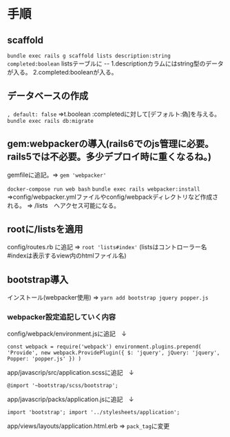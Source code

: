 # 手順

## scaffold
`bundle exec rails g scaffold lists description:string completed:boolean`
 listsテーブルに -- 1.descriptionカラムにはstring型のデータが入る。 2.completed:booleanが入る。
 
 ## データベースの作成
 `, default: false` =>t.boolean :completedに対して[デフォルト:偽]を与える。
 `bundle exec rails db:migrate`
 
 ## gem:webpackerの導入(rails6でのjs管理に必要。rails5では不必要。多少デプロイ時に重くなるね。)
 gemfileに追記。=> `gem 'webpacker'`
 
 `docker-compose run web bash`
 `bundle exec rails webpacker:install` =>config/webpacker.ymlファイルやconfig/webpackディレクトリなど作成される。
 => /lists　へアクセス可能になる。
 
 ## rootに/listsを適用
 config/routes.rb に追記 => `root 'lists#index'` (listsはコントローラー名#indexは表示するview内のhtmlファイル名)
 
 ## bootstrap導入
 インストール(webpacker使用)  => `yarn add bootstrap jquery popper.js`
 
   ###  webpacker設定追記していく内容
 config/webpack/environment.jsに追記　↓
 
 `const webpack = require('webpack')
environment.plugins.prepend(
  'Provide',
  new webpack.ProvidePlugin({
    $: 'jquery',
    jQuery: 'jquery',
    Popper: 'popper.js'
  })
)`

app/javascrip/src/application.scssに追記　↓

`@import '~bootstrap/scss/bootstrap';`

app/javascrip/packs/application.jsに追記　↓

`import 'bootstrap';
import '../stylesheets/application';`

app/views/layouts/application.html.erb => `pack_tag`に変更

